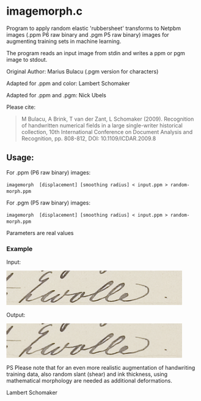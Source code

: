 # imagemorph.c

Program to apply random elastic 'rubbersheet' transforms to Netpbm images (.ppm P6 raw binary and .pgm P5 raw binary) images for augmenting training sets in machine learning.

The program reads an input image from stdin and writes a ppm or pgm image to stdout.

Original Author: Marius Bulacu (.pgm version for characters)

Adapted for .ppm and color: Lambert Schomaker

Adapted for .ppm and .pgm: Nick Ubels
	
Please cite:

> M Bulacu, A Brink, T van der Zant, L Schomaker (2009).
> Recognition of handwritten numerical fields in a 
> large single-writer historical collection,
> 10th International Conference on Document Analysis and Recognition, 
> pp. 808-812, DOI: 10.1109/ICDAR.2009.8 

## Usage:

For .ppm (P6 raw binary) images:

`imagemorph  [displacement] [smoothing radius] < input.ppm > random-morph.ppm`

For .pgm (P5 raw binary) images:

`imagemorph  [displacement] [smoothing radius] < input.ppm > random-morph.ppm`

Parameters are real values

### Example
Input:

![input](sample-input.png)

Output:

![output](sample-output.png)

PS Please note that for an even more realistic augmentation
of handwriting training data, also random slant (shear) and
ink thickness, using mathematical morphology are needed
as additional deformations.

Lambert Schomaker
